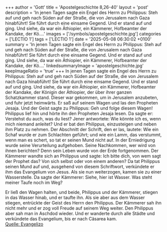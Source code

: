 +++
author = 'Gott'
title = 'Apostelgeschichte 8,26-40'
layout = 'post'
description = 'In jenen Tagen sagte ein Engel des Herrn zu Philippus: Steh auf und geh nach Süden auf der Straße, die von Jerusalem nach Gaza hinabführt! Sie führt durch eine einsame Gegend. Und er stand auf und ging. Und siehe, da war ein Äthiopier, ein Kämmerer, Hofbeamter der Kandake, der Kö....'
images = ['/symbols/apostelgeschichte.jpg']
categories = ['LECTIO 1']
tags = ['LECTIO 1']
date = '2025-05-08 06:30:02 +0100'
summary = 'In jenen Tagen sagte ein Engel des Herrn zu Philippus: Steh auf und geh nach Süden auf der Straße, die von Jerusalem nach Gaza hinabführt! Sie führt durch eine einsame Gegend. Und er stand auf und ging. Und siehe, da war ein Äthiopier, ein Kämmerer, Hofbeamter der Kandake, der Kö....'
linkedsummaryImage = 'apostelgeschichte.jpg'
keepImageRatio = 'true'
+++
In jenen Tagen sagte ein Engel des Herrn zu Philippus: Steh auf und geh nach Süden auf der Straße, die von Jerusalem nach Gaza hinabführt! Sie führt durch eine einsame Gegend.
Und er stand auf und ging. Und siehe, da war ein Äthiopier, ein Kämmerer, Hofbeamter der Kandake, der Königin der Äthiopier, der über ihrer ganzen Schatzkammer stand.<!--more--> Dieser war gekommen, um in Jerusalem anzubeten,
und fuhr jetzt heimwärts. Er saß auf seinem Wagen und las den Propheten Jesaja.
Und der Geist sagte zu Philippus: Geh und folge diesem Wagen!
Philippus lief hin und hörte ihn den Propheten Jesaja lesen. Da sagte er: Verstehst du auch, was du liest?
Jener antwortete: Wie könnte ich es, wenn mich niemand anleitet? Und er bat den Philippus, einzusteigen und neben ihm Platz zu nehmen.
Der Abschnitt der Schrift, den er las, lautete: Wie ein Schaf wurde er zum Schlachten geführt; und wie ein Lamm, das verstummt, wenn man es schert, so tat er seinen Mund nicht auf.
In der Erniedrigung wurde seine Verurteilung aufgehoben. Seine Nachkommen, wer wird von ihnen berichten? Denn sein Leben wurde von der Erde fortgenommen.
Der Kämmerer wandte sich an Philippus und sagte: Ich bitte dich, von wem sagt der Prophet das? Von sich selbst oder von einem anderen?
Da tat Philippus seinen Mund auf und, ausgehend von diesem Schriftwort, verkündete er ihm das Evangelium von Jesus.
Als sie nun weiterzogen, kamen sie zu einer Wasserstelle. Da sagte der Kämmerer: Siehe, hier ist Wasser. Was steht meiner Taufe noch im Weg?

Er ließ den Wagen halten, und beide, Philippus und der Kämmerer, stiegen in das Wasser hinab, und er taufte ihn.
Als sie aber aus dem Wasser stiegen, entrückte der Geist des Herrn den Philippus. Der Kämmerer sah ihn nicht mehr und er zog voll Freude auf seinem Weg weiter.
Den Philippus aber sah man in Aschdod wieder. Und er wanderte durch alle Städte und verkündete das Evangelium, bis er nach Cäsarea kam.<br> [Quelle: Evangelizo](https://evangeliumtagfuertag.org/DE/gospel)
